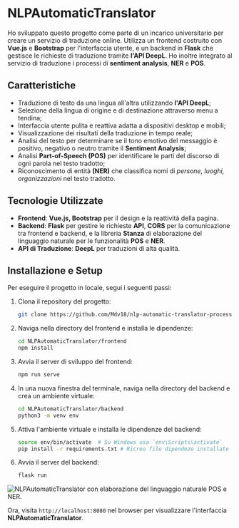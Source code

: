 # NLPAutomaticTranslator

Ho sviluppato questo progetto come parte di un incarico universitario per creare un servizio di traduzione online. Utilizza un frontend costruito con **Vue.js** e **Bootstrap** per l'interfaccia utente, e un backend in **Flask** che gestisce le richieste di traduzione tramite **l'API DeepL**. Ho inoltre integrato al servizio di traduzione i processi di **sentiment analysis**, **NER** e **POS**.

## Caratteristiche

- Traduzione di testo da una lingua all'altra utilizzando **l'API DeepL**;
- Selezione della lingua di origine e di destinazione attraverso menu a tendina;
- Interfaccia utente pulita e reattiva adatta a dispositivi desktop e mobili;
- Visualizzazione dei risultati della traduzione in tempo reale;
- Analisi del testo per determinare se il tono emotivo del messaggio è positivo, negativo o neutro tramite il **Sentiment Analysis**;
- Analisi **Part-of-Speech (POS)** per identificare le parti del discorso di ogni parola nel testo tradotto;
- Riconoscimento di entità **(NER)** che classifica nomi di *persone, luoghi, organizzazioni* nel testo tradotto.


## Tecnologie Utilizzate

- **Frontend**: **Vue.js, Bootstrap** per il design e la reattività della pagina.
- **Backend**: **Flask** per gestire le richieste **API**, **CORS** per la comunicazione tra frontend e backend, e la libreria **Stanza** di elaborazione del linguaggio naturale per le funzionalità **POS** e **NER**.
- **API di Traduzione**: **DeepL** per traduzioni di alta qualità.

## Installazione e Setup

Per eseguire il progetto in locale, segui i seguenti passi:

1. Clona il repository del progetto:
    ```sh
    git clone https://github.com/Mdv18/nlp-automatic-translator-processing.git
    ```

2. Naviga nella directory del frontend e installa le dipendenze:
    ```sh
    cd NLPAutomaticTranslator/frontend
    npm install
    ```

3. Avvia il server di sviluppo del frontend:
    ```sh
    npm run serve
    ```

4. In una nuova finestra del terminale, naviga nella directory del backend e crea un ambiente virtuale:
    ```sh
    cd NLPAutomaticTranslator/backend
    python3 -m venv env
    ```

5. Attiva l'ambiente virtuale e installa le dipendenze del backend:
    ```sh
    source env/bin/activate  # Su Windows usa `env\Scripts\activate`
    pip install -r requirements.txt # Ricreo file dipendeze installate - pip freeze > requirements.txt

    ```

6. Avvia il server del backend:
    ```sh
    flask run
    ```

![NLPAutomaticTranslator con elaborazione del linguaggio naturale **POS** e **NER**.](https://i.imgur.com/eo1of45.png)

Ora, visita `http://localhost:8080` nel browser per visualizzare l'interfaccia **NLPAutomaticTranslator**.
